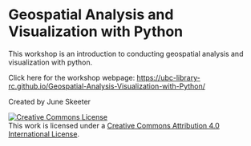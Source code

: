 # Geospatial Analysis and Visualization with Python

This workshop is an introduction to conducting geospatial analysis and visualization with python.

Click here for the workshop webpage: https://ubc-library-rc.github.io/Geospatial-Analysis-Visualization-with-Python/

Created by June Skeeter

<a rel="license" href="http://creativecommons.org/licenses/by/4.0/"><img alt="Creative Commons License" style="border-width:0" src="https://i.creativecommons.org/l/by/4.0/88x31.png" /></a><br />This work is licensed under a <a rel="license" href="http://creativecommons.org/licenses/by/4.0/">Creative Commons Attribution 4.0 International License</a>.
